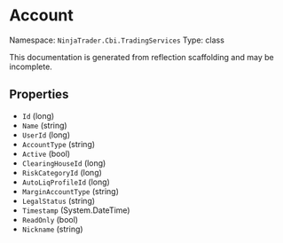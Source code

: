 # Account

Namespace: `NinjaTrader.Cbi.TradingServices`
Type: class

This documentation is generated from reflection scaffolding and may be incomplete.

## Properties
- `Id` (long)
- `Name` (string)
- `UserId` (long)
- `AccountType` (string)
- `Active` (bool)
- `ClearingHouseId` (long)
- `RiskCategoryId` (long)
- `AutoLiqProfileId` (long)
- `MarginAccountType` (string)
- `LegalStatus` (string)
- `Timestamp` (System.DateTime)
- `ReadOnly` (bool)
- `Nickname` (string)
